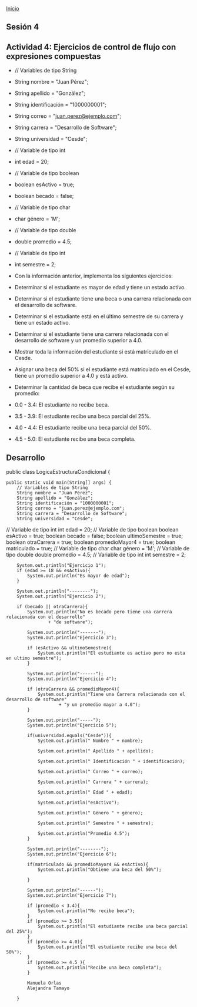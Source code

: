 <!-- No borrar o modificar -->
[Inicio](./index.md)

## Sesión 4
## Actividad 4: Ejercicios de control de flujo con expresiones compuestas
- // Variables de tipo String
- String nombre = "Juan Pérez";
- String apellido = "González";
- String identificación = "1000000001";
- String correo = "juan.perez@ejemplo.com";
- String carrera = "Desarrollo de Software";
- String universidad = "Cesde";
- // Variable de tipo int
- int edad = 20;
- // Variable de tipo boolean
- boolean esActivo = true;
- boolean becado = false;
- // Variable de tipo char
- char género = 'M';
- // Variable de tipo double
- double promedio = 4.5;
- // Variable de tipo int
- int semestre = 2;

- Con la información anterior, implementa los siguientes ejercicios:

- Determinar si el estudiante es mayor de edad y tiene un estado activo.
- Determinar si el estudiante tiene una beca o una carrera relacionada con el desarrollo de software.
- Determinar si el estudiante está en el último semestre de su carrera y tiene un estado activo.
- Determinar si el estudiante tiene una carrera relacionada con el desarrollo de software y un promedio superior a 4.0.
- Mostrar toda la información del estudiante si está matriculado en el Cesde.
- Asignar una beca del 50% si el estudiante está matriculado en el Cesde, tiene un promedio superior a 4.0 y está activo.
- Determinar la cantidad de beca que recibe el estudiante según su promedio:
- 0.0 - 3.4: El estudiante no recibe beca.
- 3.5 - 3.9: El estudiante recibe una beca parcial del 25%.
- 4.0 - 4.4: El estudiante recibe una beca parcial del 50%.
- 4.5 - 5.0: El estudiante recibe una beca completa.

## Desarrollo 
public class LogicaEstructuraCondicional {

    public static void main(String[] args) {
        // Variables de tipo String
        String nombre = "Juan Pérez";
        String apellido = "González";
        String identificación = "1000000001";
        String correo = "juan.perez@ejemplo.com";
        String carrera = "Desarrollo de Software";
        String universidad = "Cesde";
// Variable de tipo int
        int edad = 20;
// Variable de tipo boolean
        boolean esActivo = true;
        boolean becado = false;
        boolean ultimoSemestre = true;
        boolean otraCarrera = true;
        boolean promedioMayor4 = true;
        boolean matriculado = true;
// Variable de tipo char
        char género = 'M';
// Variable de tipo double
        double promedio = 4.5;
// Variable de tipo int
        int semestre = 2;
       
        System.out.println("Ejercicio 1");
        if (edad >= 18 && esActivo){
            System.out.println("Es mayor de edad");
        }
       
        System.out.println("--------");
        System.out.println("Ejercicio 2");
       
        if (becado || otraCarrera){
            System.out.println("No es becado pero tiene una carrera relacionada con el desarrollo"
                    + "de software");
           
            System.out.println("-------");
            System.out.println("Ejercicio 3");
           
            if (esActivo && ultimoSemestre){
                System.out.println("El estudiante es activo pero no esta en ultimo semestre");
            }
           
            System.out.println("------");
            System.out.println("Ejercicio 4");
           
            if (otraCarrera && promedioMayor4){
                System.out.println("Tiene una Carrera relacionada con el desarrollo de software"
                        + "y un promedio mayor a 4.0");
            }
           
            System.out.println("-----");
            System.out.println("Ejercicio 5");
           
            if(universidad.equals("Cesde")){
                System.out.println(" Nombre " + nombre);

                System.out.println(" Apellido " + apellido);

                System.out.println(" Identificación " + identificación);

                System.out.println(" Correo " + correo);

                System.out.println(" Carrera " + carrera);

                System.out.println(" Edad " + edad);

                System.out.println("esActivo");

                System.out.println(" Género " + género);

                System.out.println(" Semestre " + semestre);
                
                System.out.println("Promedio 4.5");
            }
           
            System.out.println("--------");
            System.out.println("Ejercicio 6");
           
            if(matriculado && promedioMayor4 && esActivo){
                System.out.println("Obtiene una beca del 50%");
               
            }
           
            System.out.println("------");
            System.out.println("Ejercicio 7");
           
            if (promedio < 3.4){
                System.out.println("No recibe beca");
            }
            if (promedio >= 3.5){
                System.out.println("El estudiante recibe una beca parcial del 25%");
            }
            if (promedio >= 4.0){
                System.out.println("El estudiante recibe una beca del 50%");
            }
            if (promedio >= 4.5 ){
                System.out.println("Recibe una beca completa");
            }
           
            Manuela Orlas
            Alejandra Tamayo        
           
        }

<!-- Su documentación aquí -->






